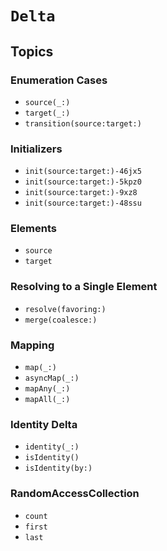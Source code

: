 # ``Delta``

## Topics

### Enumeration Cases

- ``source(_:)``
- ``target(_:)``
- ``transition(source:target:)``

### Initializers

- ``init(source:target:)-46jx5``
- ``init(source:target:)-5kpz0``
- ``init(source:target:)-9xz8``
- ``init(source:target:)-48ssu``

### Elements

- ``source``
- ``target``

### Resolving to a Single Element

- ``resolve(favoring:)``
- ``merge(coalesce:)``

### Mapping

- ``map(_:)``
- ``asyncMap(_:)``
- ``mapAny(_:)``
- ``mapAll(_:)``

### Identity Delta

- ``identity(_:)``
- ``isIdentity()``
- ``isIdentity(by:)``

### RandomAccessCollection 

- ``count``
- ``first``
- ``last``
